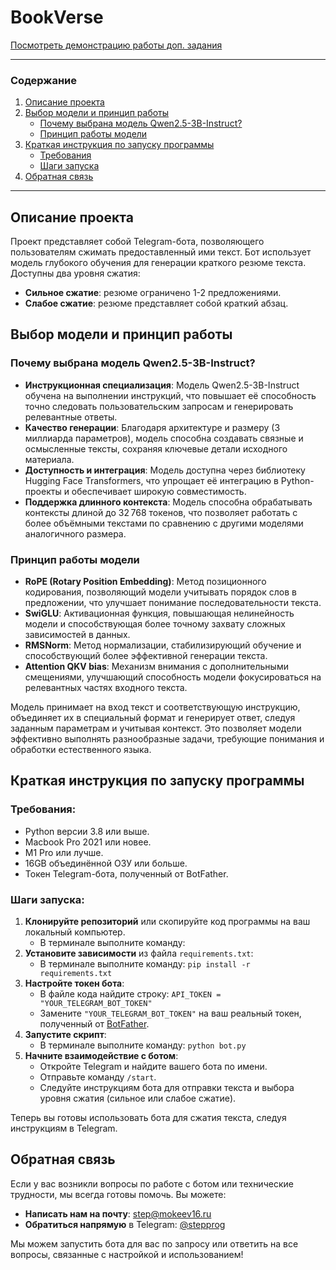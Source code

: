# BookVerse

[Посмотреть демонстрацию работы доп. задания](https://disk.yandex.ru/d/RwFJBBFvafxUYw)

---

### Содержание
1. [Описание проекта](#описание-проекта)
2. [Выбор модели и принцип работы](#выбор-модели-и-принцип-работы)
   - [Почему выбрана модель Qwen2.5-3B-Instruct?](#почему-выбрана-модель-qwen25-3b-instruct)
   - [Принцип работы модели](#принцип-работы-модели)
3. [Краткая инструкция по запуску программы](#краткая-инструкция-по-запуску-программы)
   - [Требования](#требования)
   - [Шаги запуска](#шаги-запуска)
4. [Обратная связь](#обратная-связь)

---

## Описание проекта
Проект представляет собой Telegram-бота, позволяющего пользователям сжимать предоставленный ими текст. Бот использует модель глубокого обучения для генерации краткого резюме текста. Доступны два уровня сжатия:

- **Сильное сжатие**: резюме ограничено 1-2 предложениями.
- **Слабое сжатие**: резюме представляет собой краткий абзац.

## Выбор модели и принцип работы

### Почему выбрана модель Qwen2.5-3B-Instruct?
- **Инструкционная специализация**: Модель Qwen2.5-3B-Instruct обучена на выполнении инструкций, что повышает её способность точно следовать пользовательским запросам и генерировать релевантные ответы.
- **Качество генерации**: Благодаря архитектуре и размеру (3 миллиарда параметров), модель способна создавать связные и осмысленные тексты, сохраняя ключевые детали исходного материала.
- **Доступность и интеграция**: Модель доступна через библиотеку Hugging Face Transformers, что упрощает её интеграцию в Python-проекты и обеспечивает широкую совместимость.
- **Поддержка длинного контекста**: Модель способна обрабатывать контексты длиной до 32 768 токенов, что позволяет работать с более объёмными текстами по сравнению с другими моделями аналогичного размера.

### Принцип работы модели
- **RoPE (Rotary Position Embedding)**: Метод позиционного кодирования, позволяющий модели учитывать порядок слов в предложении, что улучшает понимание последовательности текста.
- **SwiGLU**: Активационная функция, повышающая нелинейность модели и способствующая более точному захвату сложных зависимостей в данных.
- **RMSNorm**: Метод нормализации, стабилизирующий обучение и способствующий более эффективной генерации текста.
- **Attention QKV bias**: Механизм внимания с дополнительными смещениями, улучшающий способность модели фокусироваться на релевантных частях входного текста.

Модель принимает на вход текст и соответствующую инструкцию, объединяет их в специальный формат и генерирует ответ, следуя заданным параметрам и учитывая контекст. Это позволяет модели эффективно выполнять разнообразные задачи, требующие понимания и обработки естественного языка.

## Краткая инструкция по запуску программы

### Требования:
- Python версии 3.8 или выше.
- Macbook Pro 2021 или новее.
- M1 Pro или лучше.
- 16GB объединённой ОЗУ или больше.
- Токен Telegram-бота, полученный от BotFather.

### Шаги запуска:
1. **Клонируйте репозиторий** или скопируйте код программы на ваш локальный компьютер.
   - В терминале выполните команду: 
3. **Установите зависимости** из файла `requirements.txt`:
   - В терминале выполните команду: `pip install -r requirements.txt`
4. **Настройте токен бота**:
   - В файле кода найдите строку: `API_TOKEN = "YOUR_TELEGRAM_BOT_TOKEN"`
   - Замените `"YOUR_TELEGRAM_BOT_TOKEN"` на ваш реальный токен, полученный от [BotFather](https://t.me/BotFather).
5. **Запустите скрипт**:
   - В терминале выполните команду: `python bot.py`
6. **Начните взаимодействие с ботом**:
   - Откройте Telegram и найдите вашего бота по имени.
   - Отправьте команду `/start`.
   - Следуйте инструкциям бота для отправки текста и выбора уровня сжатия (сильное или слабое сжатие).

Теперь вы готовы использовать бота для сжатия текста, следуя инструкциям в Telegram.

## Обратная связь
Если у вас возникли вопросы по работе с ботом или технические трудности, мы всегда готовы помочь. Вы можете:

- **Написать нам на почту**: step@mokeev16.ru
- **Обратиться напрямую** в Telegram: [@stepprog](https://t.me/stepprog)
  
Мы можем запустить бота для вас по запросу или ответить на все вопросы, связанные с настройкой и использованием!

